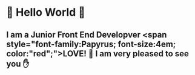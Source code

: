 #  👋 Hello World 👋
## I am a Junior Front End Developver <span style="font-family:Papyrus; font-size:4em; color:"red";">LOVE!</span>  :rocket: I am very pleased to see you :hand:
